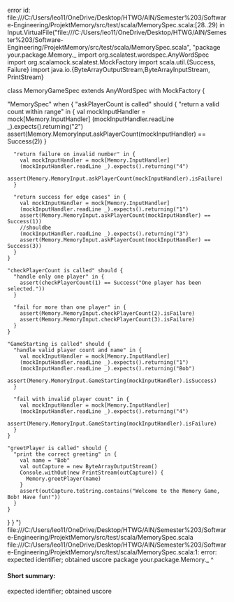 error id: file:///C:/Users/leo11/OneDrive/Desktop/HTWG/AIN/Semester%203/Software-Engineering/ProjektMemory/src/test/scala/MemorySpec.scala:[28..29) in Input.VirtualFile("file:///C:/Users/leo11/OneDrive/Desktop/HTWG/AIN/Semester%203/Software-Engineering/ProjektMemory/src/test/scala/MemorySpec.scala", "package your.package.Memory._
import org.scalatest.wordspec.AnyWordSpec
import org.scalamock.scalatest.MockFactory
import scala.util.{Success, Failure}
import java.io.{ByteArrayOutputStream,ByteArrayInputStream, PrintStream}

class MemoryGameSpec extends AnyWordSpec with MockFactory {

  "MemorySpec" when {
    "askPlayerCount is called" should {
      "return a valid count within range" in {
        val mockInputHandler = mock[Memory.InputHandler]
        (mockInputHandler.readLine _).expects().returning("2")
        assert(Memory.MemoryInput.askPlayerCount(mockInputHandler) == Success(2))
      }

      "return failure on invalid number" in {
        val mockInputHandler = mock[Memory.InputHandler]
        (mockInputHandler.readLine _).expects().returning("4")
        assert(Memory.MemoryInput.askPlayerCount(mockInputHandler).isFailure)
      }

      "return success for edge cases" in {
        val mockInputHandler = mock[Memory.InputHandler]
        (mockInputHandler.readLine _).expects().returning("1")
        assert(Memory.MemoryInput.askPlayerCount(mockInputHandler) == Success(1))
        //shouldbe
        (mockInputHandler.readLine _).expects().returning("3")
        assert(Memory.MemoryInput.askPlayerCount(mockInputHandler) == Success(3))
      }
    }

    "checkPlayerCount is called" should {
      "handle only one player" in {
        assert(checkPlayerCount(1) == Success("One player has been selected."))
      }
      
      "fail for more than one player" in {
        assert(Memory.MemoryInput.checkPlayerCount(2).isFailure)
        assert(Memory.MemoryInput.checkPlayerCount(3).isFailure)
      }
    }

    "GameStarting is called" should {
      "handle valid player count and name" in {
        val mockInputHandler = mock[Memory.InputHandler]
        (mockInputHandler.readLine _).expects().returning("1")
        (mockInputHandler.readLine _).expects().returning("Bob")
        assert(Memory.MemoryInput.GameStarting(mockInputHandler).isSuccess)
      }

      "fail with invalid player count" in {
        val mockInputHandler = mock[Memory.InputHandler]
        (mockInputHandler.readLine _).expects().returning("4")
        assert(Memory.MemoryInput.GameStarting(mockInputHandler).isFailure)
      }
    }

    "greetPlayer is called" should {
      "print the correct greeting" in {
        val name = "Bob"
        val outCapture = new ByteArrayOutputStream()
        Console.withOut(new PrintStream(outCapture)) {
          Memory.greetPlayer(name)
        }
        assert(outCapture.toString.contains("Welcome to the Memory Game, Bob! Have fun!"))
      }
    }
  }
}
")
file:///C:/Users/leo11/OneDrive/Desktop/HTWG/AIN/Semester%203/Software-Engineering/ProjektMemory/src/test/scala/MemorySpec.scala
file:///C:/Users/leo11/OneDrive/Desktop/HTWG/AIN/Semester%203/Software-Engineering/ProjektMemory/src/test/scala/MemorySpec.scala:1: error: expected identifier; obtained uscore
package your.package.Memory._
                            ^
#### Short summary: 

expected identifier; obtained uscore
